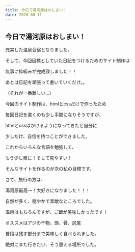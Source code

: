 ```yaml
---
title: 今日で湯河原はおしまい！
date: 2020-08-11
---
```


## 今日で湯河原はおしまい！

充実した温泉合宿となりました。

そして、今回目標としていた日記をつけるためのサイト制作は

無事に枠組みが完成致しました！！

あとは日記を頑張って書いていくだけ。。

（それが一番難しい...）

今回のサイト制作は、htmlとcssだけで作ったため

毎回日記を書くのも少し手間になりそうですが、

htmlとcssはかけるようになってきたと自分に

少しだけ、自信を持つことができました。

これからいろんな言語を勉強して、

もう少し楽に！そして見やすい！

そんなサイトを作るのが次の私の目標です。

さて、旅行の方は、

湯河原最高〜！大好きになりました！！！

自然が多く、穏やかで素敵なところでした。

温泉はもちろんですが、ご飯が美味しかったです！

オススメはアジの干物。頭、骨、尻尾

普段は残す部分まで美味しく食べられました。

絶対にまた行きたい、そう思える場所でした。
